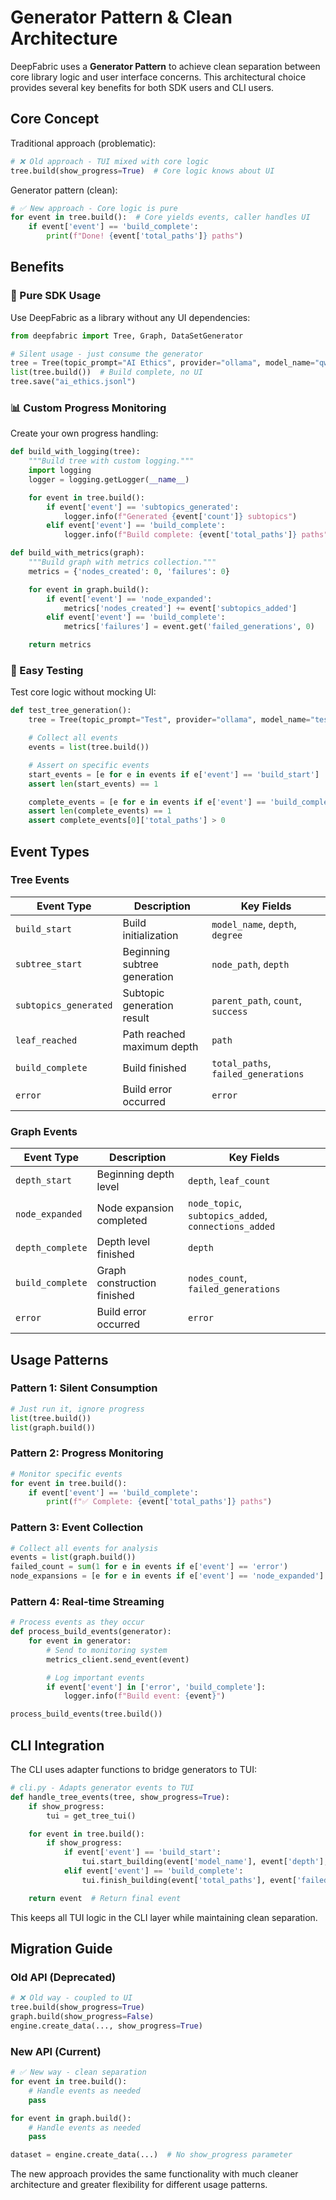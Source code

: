 # Generator Pattern & Clean Architecture

DeepFabric uses a **Generator Pattern** to achieve clean separation between core library logic and user interface concerns. This architectural choice provides several key benefits for both SDK users and CLI users.

## Core Concept

Traditional approach (problematic):
```python
# ❌ Old approach - TUI mixed with core logic
tree.build(show_progress=True)  # Core logic knows about UI
```

Generator pattern (clean):
```python
# ✅ New approach - Core logic is pure
for event in tree.build():  # Core yields events, caller handles UI
    if event['event'] == 'build_complete':
        print(f"Done! {event['total_paths']} paths")
```

## Benefits

### 🎯 Pure SDK Usage

Use DeepFabric as a library without any UI dependencies:

```python
from deepfabric import Tree, Graph, DataSetGenerator

# Silent usage - just consume the generator
tree = Tree(topic_prompt="AI Ethics", provider="ollama", model_name="qwen3:8b")
list(tree.build())  # Build complete, no UI
tree.save("ai_ethics.jsonl")
```

### 📊 Custom Progress Monitoring

Create your own progress handling:

```python
def build_with_logging(tree):
    """Build tree with custom logging."""
    import logging
    logger = logging.getLogger(__name__)

    for event in tree.build():
        if event['event'] == 'subtopics_generated':
            logger.info(f"Generated {event['count']} subtopics")
        elif event['event'] == 'build_complete':
            logger.info(f"Build complete: {event['total_paths']} paths")

def build_with_metrics(graph):
    """Build graph with metrics collection."""
    metrics = {'nodes_created': 0, 'failures': 0}

    for event in graph.build():
        if event['event'] == 'node_expanded':
            metrics['nodes_created'] += event['subtopics_added']
        elif event['event'] == 'build_complete':
            metrics['failures'] = event.get('failed_generations', 0)

    return metrics
```

### 🧪 Easy Testing

Test core logic without mocking UI:

```python
def test_tree_generation():
    tree = Tree(topic_prompt="Test", provider="ollama", model_name="test")

    # Collect all events
    events = list(tree.build())

    # Assert on specific events
    start_events = [e for e in events if e['event'] == 'build_start']
    assert len(start_events) == 1

    complete_events = [e for e in events if e['event'] == 'build_complete']
    assert len(complete_events) == 1
    assert complete_events[0]['total_paths'] > 0
```

## Event Types

### Tree Events

| Event Type | Description | Key Fields |
|------------|-------------|------------|
| `build_start` | Build initialization | `model_name`, `depth`, `degree` |
| `subtree_start` | Beginning subtree generation | `node_path`, `depth` |
| `subtopics_generated` | Subtopic generation result | `parent_path`, `count`, `success` |
| `leaf_reached` | Path reached maximum depth | `path` |
| `build_complete` | Build finished | `total_paths`, `failed_generations` |
| `error` | Build error occurred | `error` |

### Graph Events

| Event Type | Description | Key Fields |
|------------|-------------|------------|
| `depth_start` | Beginning depth level | `depth`, `leaf_count` |
| `node_expanded` | Node expansion completed | `node_topic`, `subtopics_added`, `connections_added` |
| `depth_complete` | Depth level finished | `depth` |
| `build_complete` | Graph construction finished | `nodes_count`, `failed_generations` |
| `error` | Build error occurred | `error` |

## Usage Patterns

### Pattern 1: Silent Consumption

```python
# Just run it, ignore progress
list(tree.build())
list(graph.build())
```

### Pattern 2: Progress Monitoring

```python
# Monitor specific events
for event in tree.build():
    if event['event'] == 'build_complete':
        print(f"✅ Complete: {event['total_paths']} paths")
```

### Pattern 3: Event Collection

```python
# Collect all events for analysis
events = list(graph.build())
failed_count = sum(1 for e in events if e['event'] == 'error')
node_expansions = [e for e in events if e['event'] == 'node_expanded']
```

### Pattern 4: Real-time Streaming

```python
# Process events as they occur
def process_build_events(generator):
    for event in generator:
        # Send to monitoring system
        metrics_client.send_event(event)

        # Log important events
        if event['event'] in ['error', 'build_complete']:
            logger.info(f"Build event: {event}")

process_build_events(tree.build())
```

## CLI Integration

The CLI uses adapter functions to bridge generators to TUI:

```python
# cli.py - Adapts generator events to TUI
def handle_tree_events(tree, show_progress=True):
    if show_progress:
        tui = get_tree_tui()

    for event in tree.build():
        if show_progress:
            if event['event'] == 'build_start':
                tui.start_building(event['model_name'], event['depth'], event['degree'])
            elif event['event'] == 'build_complete':
                tui.finish_building(event['total_paths'], event['failed_generations'])

    return event  # Return final event
```

This keeps all TUI logic in the CLI layer while maintaining clean separation.

## Migration Guide

### Old API (Deprecated)
```python
# ❌ Old way - coupled to UI
tree.build(show_progress=True)
graph.build(show_progress=False)
engine.create_data(..., show_progress=True)
```

### New API (Current)
```python
# ✅ New way - clean separation
for event in tree.build():
    # Handle events as needed
    pass

for event in graph.build():
    # Handle events as needed
    pass

dataset = engine.create_data(...)  # No show_progress parameter
```

The new approach provides the same functionality with much cleaner architecture and greater flexibility for different usage patterns.